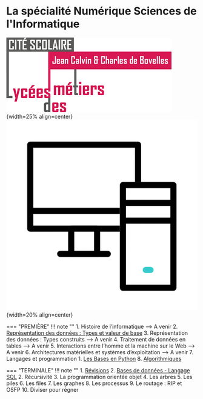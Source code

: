 <!-- # Image flottantes
![Logo_Calvin1](img/Logo_Calvin1.png){width=40% align=right}-->

# La spécialité Numérique Sciences de l'Informatique
![Logo_Calvin1](img/Logo_Calvin1.png){width=25% align=center}
![](img/laptop.gif){width=20% align=center}

=== "PREMIÈRE"
    !!! note ""
        1. Histoire de l’informatique --> A venir 
        2. [Représentation des données : Types et valeur de base](../essai/1NSI/ch02/ch02)
        3. Représentation des données : Types construits --> A venir
        4. Traitement de données en tables --> A venir
        5. Interactions entre l’homme et la machine sur le Web --> A venir
        6. Architectures matérielles et systèmes d’exploitation --> A venir
        7. Langages et programmation
            1. [Les Bases en Python](../essai/1NSI/ch01/bases)
        8. [Algorithmiques](../essai/1NSI/Algorithmique/Tri/Tri) 



=== "TERMINALE"
    !!! note ""
        1. [Révisions](../essai/TNSI/Revisions/Revisions)
        2. [Bases de données - Langage SQL](../essai/TNSI/Bases_De_Donnees/Bases_De_Donnees)
        2. Récursivité
        3. La programmation orientée objet
        4. Les arbres
        5. Les piles
        6. Les files
        7. Les graphes
        8. Les processus
        9. Le routage : RIP et OSFP
        10. Diviser pour régner


